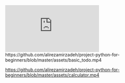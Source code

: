 
<iframe  src="https://github.com/alirezamirzadeh/project-python-for-beginners/blob/master/assets/basic_quiz.mp4"
 frameborder="0" allow="accelerometer; autoplay; clipboard-write; encrypted-media; gyroscope; picture-in-picture" allowfullscreen></iframe>
https://github.com/alirezamirzadeh/project-python-for-beginners/blob/master/assets/basic_todo.mp4

https://github.com/alirezamirzadeh/project-python-for-beginners/blob/master/assets/calculator.mp4
